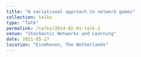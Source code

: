 ```yaml
---
title: "A variational approach to network games"
collection: talks
type: "Talk"
permalink: /talks/2014-02-01-talk-2
venue: "Stochastic Networks and Learning"
date: 2021-05-27
location: "Eindhoven, The Netherlands"
---
```


